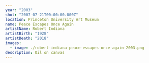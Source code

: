 ```yaml
---
year: "2003"
shot: "2007-07-21T00:00:00.000Z"
location: Princeton University Art Museum
name: Peace Escapes Once Again
artistName: Robert Indiana
artistBirth: "1928"
artistDeath: "2018"
images:
  - image: ./robert-indiana-peace-escapes-once-again-2003.png
description: Oil on canvas
---
```

